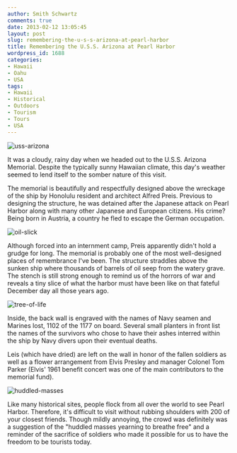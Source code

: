 ```yaml
---
author: Smith Schwartz
comments: true
date: 2013-02-12 13:05:45
layout: post
slug: remembering-the-u-s-s-arizona-at-pearl-harbor
title: Remembering the U.S.S. Arizona at Pearl Harbor
wordpress_id: 1688
categories:
- Hawaii
- Oahu
- USA
tags:
- Hawaii
- Historical
- Outdoors
- Tourism
- Tours
- USA
---
```


![uss-arizona](http://schwartzography.com/wp-content/uploads/2013/02/uss-arizona.jpg)

It was a cloudy, rainy day when we headed out to the U.S.S. Arizona Memorial. Despite the typically sunny Hawaiian climate, this day's weather seemed to lend itself to the somber nature of this visit.

The memorial is beautifully and respectfully designed above the wreckage of the ship by Honolulu resident and architect Alfred Preis. Previous to designing the structure, he was detained after the Japanese attack on Pearl Harbor along with many other Japanese and European citizens. His crime? Being born in Austria, a country he fled to escape the German occupation.

![oil-slick](http://schwartzography.com/wp-content/uploads/2013/02/oil-slick.jpg)

Although forced into an internment camp, Preis apparently didn't hold a grudge for long. The memorial is probably one of the most well-designed places of remembrance I've been. The structure straddles above the sunken ship where thousands of barrels of oil seep from the watery grave. The stench is still strong enough to remind us of the horrors of war and reveals a tiny slice of what the harbor must have been like on that fateful December day all those years ago.

![tree-of-life](http://schwartzography.com/wp-content/uploads/2013/02/tree-of-life.jpg)

Inside, the back wall is engraved with the names of Navy seamen and Marines lost, 1102 of the 1177 on board. Several small planters in front list the names of the survivors who chose to have their ashes interred within the ship by Navy divers upon their eventual deaths.

Leis (which have dried) are left on the wall in honor of the fallen soldiers as well as a flower arrangement from Elvis Presley and manager Colonel Tom Parker (Elvis' 1961 benefit concert was one of the main contributors to the memorial fund).

![huddled-masses](http://schwartzography.com/wp-content/uploads/2013/02/huddled-masses.jpg)

Like many historical sites, people flock from all over the world to see Pearl Harbor. Therefore, it's difficult to visit without rubbing shoulders with 200 of your closest friends. Though mildly annoying, the crowd was definitely was a suggestion of the "huddled masses yearning to breathe free" and a reminder of the sacrifice of soldiers who made it possible for us to have the freedom to be tourists today.
